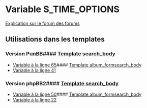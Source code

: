 # Variable S_TIME_OPTIONS
[Explication sur le forum des forums](http://forum.forumactif.com/t294113-listing-des-variables#S_TIME_OPTIONS)
## Utilisations dans les templates
### Version PunBB#### [Template search_body](punbb/search_body.md)
* [Variable à la ligne 65](../punbb/search_body.tpl#L65)#### [Template album_formsearch_body](punbb/album_formsearch_body.md)
* [Variable à la ligne 41](../punbb/album_formsearch_body.tpl#L41)
### Version phpBB2#### [Template search_body](subsilver/search_body.md)
* [Variable à la ligne 50](../subsilver/search_body.tpl#L50)#### [Template album_formsearch_body](subsilver/album_formsearch_body.md)
* [Variable à la ligne 22](../subsilver/album_formsearch_body.tpl#L22)